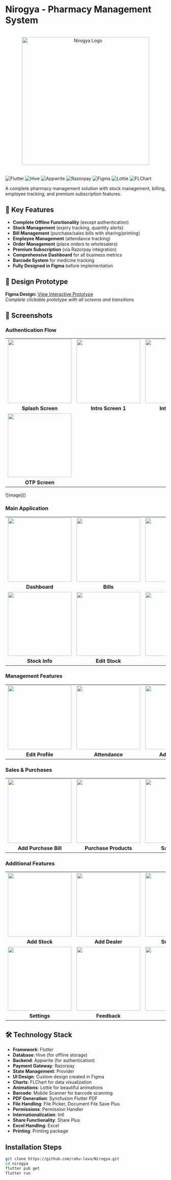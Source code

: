 # Nirogya - Pharmacy Management System
<br>
<div align="center">
  
  <img src="https://github.com/user-attachments/assets/c20b52f7-7864-4e3c-919f-e14e01c4a7e6" width="400" alt="Nirogya Logo">
 </div> 


<br>
<br>
  <div>
    <img src="https://img.shields.io/badge/Flutter-02569B?style=for-the-badge&logo=flutter&logoColor=white" alt="Flutter">
    <img src="https://img.shields.io/badge/Hive-FF6D00?style=for-the-badge&logo=hive&logoColor=white" alt="Hive">
    <img src="https://img.shields.io/badge/Appwrite-F02E65?style=for-the-badge&logo=appwrite&logoColor=white" alt="Appwrite">
    <img src="https://img.shields.io/badge/Razorpay-02042B?style=for-the-badge&logo=razorpay&logoColor=3395FF" alt="Razorpay">
    <img src="https://img.shields.io/badge/Figma-F24E1E?style=for-the-badge&logo=figma&logoColor=white" alt="Figma">
    <img src="https://img.shields.io/badge/Lottie-000000?style=for-the-badge&logo=lottiefiles&logoColor=blue" alt="Lottie">
    <img src="https://img.shields.io/badge/FLChart-FF6B6B?style=for-the-badge" alt="FLChart">
  </div>
  
  <p>A complete pharmacy management solution with stock management, billing, employee tracking, and premium subscription features.</p>


## 🚀 Key Features

- **Complete Offline Functionality** (except authentication)
- **Stock Management** (expiry tracking, quantity alerts)
- **Bill Management** (purchase/sales bills with sharing/printing)
- **Employee Management** (attendance tracking)
- **Order Management** (place orders to wholesalers)
- **Premium Subscription** (via Razorpay integration)
- **Comprehensive Dashboard** for all business metrics
- **Barcode System** for medicine tracking
- **Fully Designed in Figma** before implementation

## 🎨 Design Prototype
**Figma Design:** [View Interactive Prototype](https://www.figma.com/proto/aLBkTaUuequqF5Q9WMd8qP/Nirogya-%7C-Final-Draft?node-id=4-11&p=f&t=Sqg4JAb7b8ECHSrs-0&scaling=scale-down&content-scaling=fixed&page-id=0%3A1&starting-point-node-id=3%3A4&show-proto-sidebar=1)  
*Complete clickable prototype with all screens and transitions*


## 📱 Screenshots


### Authentication Flow
<table>
  <tr>
    <td align="center"><img src="https://github.com/user-attachments/assets/1a30d46c-bac2-4e09-85de-cdae907b4210" width="200"></td>
    <td align="center"><img src="https://github.com/user-attachments/assets/80275db6-fa1a-4a82-81d9-135b34d9fe52" width="200"></td>
    <td align="center"><img src="https://github.com/user-attachments/assets/0026dc04-6143-44ac-b873-b060bdbef92b" width="200"></td>
    <td align="center"><img src="https://github.com/user-attachments/assets/c48a94e6-a06f-4457-b6eb-0d854b892a22" width="200"></td>
  </tr>
  <tr>
    <td align="center"><b>Splash Screen</b></td>
    <td align="center"><b>Intro Screen 1</b></td>
    <td align="center"><b>Intro Screen 2</b></td>
    <td align="center"><b>Login Screen</b></td>
  </tr>
  <tr>
    <td align="center"><img src="https://github.com/user-attachments/assets/7d56164d-d63e-42b3-ba6b-e4b3f75bac5b" width="200"></td>
  </tr>
  <tr>
    <td align="center"><b>OTP Screen</b></td>
  </tr>
</table>
![image]()

### Main Application
<table>
  <tr>
    <td align="center"><img src="https://github.com/user-attachments/assets/02cda5d0-27f6-4bb3-b37a-5b11d4fd00d5" width="200"></td>
    <td align="center"><img src="https://github.com/user-attachments/assets/11716871-68ce-408b-9f70-57c21850daf1" width="200"></td>
    <td align="center"><img src="https://github.com/user-attachments/assets/2a0f0996-a28a-4b98-9f46-edfa6e7a1e1d" width="200"></td>
    <td align="center"><img src="https://github.com/user-attachments/assets/a71200bd-d6a2-4254-8f36-a9d906d47659" width="200"></td>
  </tr>
  <tr>
    <td align="center"><b>Dashboard</b></td>
    <td align="center"><b>Bills</b></td>
    <td align="center"><b>Stocks</b></td>
    <td align="center"><b>Order Stock</b></td>
  </tr>
  <tr>
    <td align="center"><img src="https://github.com/user-attachments/assets/522beaf3-9784-40c0-aa56-43b3d8a66185" width="200"></td>
    <td align="center"><img src="https://github.com/user-attachments/assets/8ef56717-a153-404a-81be-9dd4a062ff60" width="200"></td>
    <td align="center"><img src="https://github.com/user-attachments/assets/077be1e3-c352-4980-a1af-af75d670850e" width="200"></td>
    <td align="center"><img src="https://github.com/user-attachments/assets/45bbed63-4c0e-4db9-8e8f-b0e401ce7c29" width="200"></td>
  </tr>
  <tr>
    <td align="center"><b>Stock Info</b></td>
    <td align="center"><b>Edit Stock</b></td>
    <td align="center"><b>Profile</b></td>
    <td align="center"><b>Notification</b></td>
  </tr>
</table>

### Management Features
<table>
  <tr>
    <td align="center"><img src="https://github.com/user-attachments/assets/f885854c-c674-44bc-9e4e-8335fc58ad2e" width="200"></td>
    <td align="center"><img src="https://github.com/user-attachments/assets/3fb7b906-542b-470e-a568-768744675a74" width="200"></td>
    <td align="center"><img src="https://github.com/user-attachments/assets/5d0eeb4f-73db-4451-90bd-c3d4c5568175" width="200"></td>
    <td align="center"><img src="https://github.com/user-attachments/assets/0788e0d0-eaf3-489a-878a-1edc2cd2ddd7" width="200"></td>
  </tr>
  <tr>
    <td align="center"><b>Edit Profile</b></td>
    <td align="center"><b>Attendance</b></td>
    <td align="center"><b>Add Employee</b></td>
    <td align="center"><b>Download</b></td>
  </tr>
</table>

### Sales & Purchases
<table>
  <tr>
    <td align="center"><img src="https://github.com/user-attachments/assets/4b1b3251-1a7d-4dd7-ba4a-6fde41415468" width="200"></td>
    <td align="center"><img src="https://github.com/user-attachments/assets/f1162c4c-c5ad-4e3a-a371-8629fef3de1f" width="200"></td>
    <td align="center"><img src="https://github.com/user-attachments/assets/60b9907a-525b-4e43-801c-2f9242fe27c6" width="200"></td>
    <td align="center"><img src="https://github.com/user-attachments/assets/7ead64f1-43bb-4880-89f8-d0eeff06b2c2" width="200"></td>
  </tr>
  <tr>
    <td align="center"><b>Add Purchase Bill</b></td>
    <td align="center"><b>Purchase Products</b></td>
    <td align="center"><b>Sales Details</b></td>
    <td align="center"><b>Purchase Details</b></td>
  </tr>
</table>

### Additional Features
<table>
  <tr>
    <td align="center"><img src="https://github.com/user-attachments/assets/06c47079-a492-4fea-b6a0-a93fb72eeb31" width="200"></td>
    <td align="center"><img src="https://github.com/user-attachments/assets/0801886e-1551-431b-8fc8-75c6759d4b84" width="200"></td>
    <td align="center"><img src="https://github.com/user-attachments/assets/41720281-aaa3-4b7c-a366-aad91f9c2330" width="200"></td>
    <td align="center"><img src="https://github.com/user-attachments/assets/553cc4fd-631e-4f27-93c7-be8d0a84d4be" width="200"></td>
  </tr>
  <tr>
    <td align="center"><b>Add Stock</b></td>
    <td align="center"><b>Add Dealer</b></td>
    <td align="center"><b>Subscription</b></td>
    <td align="center"><b>Medicine Queue</b></td>
  </tr>
  <tr>
    <td align="center"><img src="https://github.com/user-attachments/assets/11d0b9f5-92fb-4588-ab0e-f11757a35e92" width="200"></td>
    <td align="center"><img src="https://github.com/user-attachments/assets/ba731741-a31c-40da-a398-eb05bb39a524" width="200"></td>
    <td align="center"><img src="https://github.com/user-attachments/assets/99f610ad-92d2-4457-bab6-fa22abdeb264" width="200"></td>
    <td align="center"><img src="https://github.com/user-attachments/assets/e463fa3a-b910-4da1-83d4-2fc9240f9324" width="200"></td>
  </tr>
  <tr>
    <td align="center"><b>Settings</b></td>
    <td align="center"><b>Feedback</b></td>
    <td align="center"><b>T&C</b></td>
    <td align="center"><b>About Us</b></td>
  </tr>
</table>

## 🛠 Technology Stack

- **Framework**: Flutter
- **Database**: Hive (for offline storage)
- **Backend**: Appwrite (for authentication)
- **Payment Gateway**: Razorpay
- **State Management**: Provider
- **UI Design**: Custom design created in Figma
- **Charts**: FLChart for data visualization
- **Animations**: Lottie for beautiful animations
- **Barcode**: Mobile Scanner for barcode scanning
- **PDF Generation**: Syncfusion Flutter PDF
- **File Handling**: File Picker, Document File Save Plus
- **Permissions**: Permission Handler
- **Internationalization**: Intl
- **Share Functionality**: Share Plus
- **Excel Handling**: Excel
- **Printing**: Printing package


## Installation Steps

   ```bash
   git clone https://github.com/rahu-lava/Nirogya.git
   cd nirogya
   flutter pub get
   flutter run
